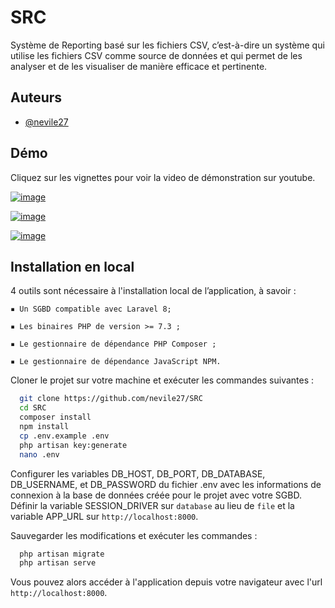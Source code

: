 <!--<p align="center"><a href="https://laravel.com" target="_blank"><img src="https://raw.githubusercontent.com/laravel/art/master/logo-lockup/5%20SVG/2%20CMYK/1%20Full%20Color/laravel-logolockup-cmyk-red.svg" width="400"></a></p>

<p align="center">
<a href="https://travis-ci.org/laravel/framework"><img src="https://travis-ci.org/laravel/framework.svg" alt="Build Status"></a>
<a href="https://packagist.org/packages/laravel/framework"><img src="https://img.shields.io/packagist/dt/laravel/framework" alt="Total Downloads"></a>
<a href="https://packagist.org/packages/laravel/framework"><img src="https://img.shields.io/packagist/v/laravel/framework" alt="Latest Stable Version"></a>
<a href="https://packagist.org/packages/laravel/framework"><img src="https://img.shields.io/packagist/l/laravel/framework" alt="License"></a>
</p>-->

# SRC

Système de Reporting basé sur les 
fichiers CSV, c’est-à-dire un système qui utilise les fichiers CSV comme source de données et 
qui permet de les analyser et de les visualiser de manière efficace et pertinente.


## Auteurs

- [@nevile27](https://www.github.com/nevile27)


## Démo

Cliquez sur les vignettes pour voir la video de démonstration sur youtube.

[![image](https://github.com/nevile27/SRC/assets/69016800/f96395ba-de3e-40f2-b8da-7ed28ca04cf9)](https://youtu.be/m-AIKhQjP_M)

[![image](https://github.com/nevile27/SRC/assets/69016800/4b287afe-920b-4d33-abe4-39e2cf1fa6e4)](https://youtu.be/m-AIKhQjP_M)

[![image](https://github.com/nevile27/SRC/assets/69016800/869c1c9c-ce52-44d4-bed0-d74eb32310b3)](https://youtu.be/m-AIKhQjP_M)


## Installation en local

4 outils sont nécessaire à l'installation local de l’application, à savoir :

    ▪ Un SGBD compatible avec Laravel 8;

    ▪ Les binaires PHP de version >= 7.3 ;

    ▪ Le gestionnaire de dépendance PHP Composer ;

    ▪ Le gestionnaire de dépendance JavaScript NPM.

Cloner le projet sur votre machine et exécuter les commandes suivantes :

```bash
  git clone https://github.com/nevile27/SRC
  cd SRC
  composer install
  npm install
  cp .env.example .env
  php artisan key:generate
  nano .env
```
Configurer les variables DB_HOST, DB_PORT, DB_DATABASE, DB_USERNAME, et DB_PASSWORD du fichier .env avec les informations de connexion à la base de données créée pour le projet avec votre SGBD. Définir la variable SESSION_DRIVER sur `database` au lieu de `file` et la variable APP_URL sur `http://localhost:8000`.

Sauvegarder les modifications et exécuter les commandes :

```bash
  php artisan migrate
  php artisan serve
```
Vous pouvez alors accéder à l'application depuis votre navigateur avec l'url `http://localhost:8000`.



